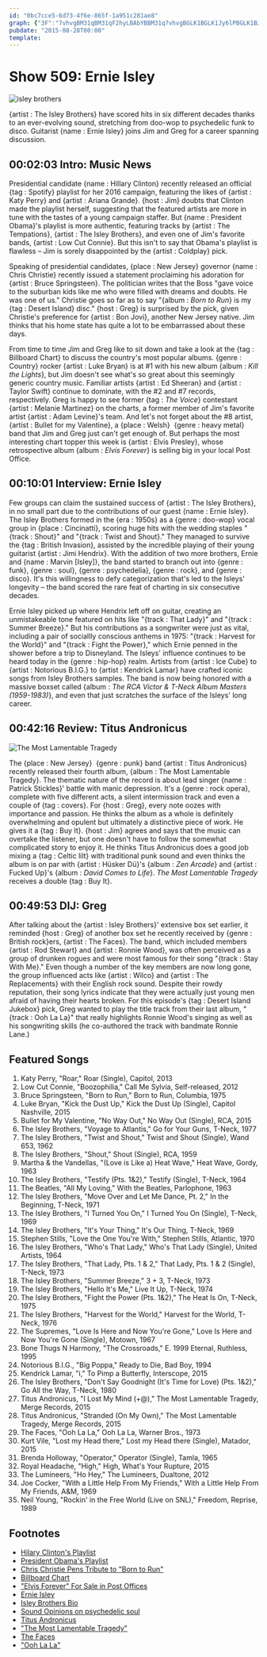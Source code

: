 ```yaml
---
id: "0bc7cce5-6d73-4f6e-865f-1a951c281ae8"
graph: {"3F":"7vhvgBM31qBM31qF2hyLBAbYBBM31q7vhvgBGLK1BGLK1Jy6lPBGLK1BJjvqBGLK1zr5Rp1QNn4BGLK17qEe9rz7MBmi0iyrz7MBUrj4Trz7MB7qEe9Urj4TUrj4Tmi0iyIuEU0t7ySxIuEU0qWeKt7q8hCG83q7BKQfzIUNjrdE2prevU7cRtbLGevU7c","GP":"IgWtyJy6lPJy6lPZW4CLJy6lPXvBODHi0STJy6lPJy6lPdZck5BM0s0Jy6lP1DFojJy6lPBFxuTJy6lPBoMYwJy6lPBMlTxJy6lPBJQFWJy6lPDkkEAJy6lPGOyX5Jy6lPDe5kQJy6lPJoA64Jy6lPB68ntJy6lPVlDG0cseeEBEwdkcseeEW2WWycseeE","2B5":"BHm1GqYVo9B6Oy8BHm1G1kaPnQXsPe8B10oQXsPeE3oN1QXsPe3wJfBQXsPeQXsPeffLOOQXsPefN9rrB6Oy8QXsPeB6Oy8qYVo9","1YG":"hs0SUvm9QH"}
pubdate: "2015-08-28T00:00"
template: 
---
```






# Show 509: Ernie Isley

![isley brothers](https://static.soundopinions.org/images/2015/isley2_web.jpg)

{artist : The Isley Brothers} have scored hits in six different decades thanks to an ever-evolving sound, stretching from doo-wop to psychedelic funk to disco. Guitarist {name : Ernie Isley} joins Jim and Greg for a career spanning discussion.



## 00:02:03 Intro: Music News

Presidential candidate {name : Hillary Clinton} recently released an official {tag : Spotify} playlist for her 2016 campaign, featuring the likes of {artist : Katy Perry} and {artist : Ariana Grande}. {host : Jim} doubts that Clinton made the playlist herself, suggesting that the featured artists are more in tune with the tastes of a young campaign staffer. But {name : President Obama}'s playlist is more authentic, featuring tracks by {artist : The Tempations}, {artist : The Isley Brothers}, and even one of Jim's favorite bands, {artist : Low Cut Connie}. But this isn't to say that Obama's playlist is flawless – Jim is sorely disappointed by the {artist : Coldplay} pick.

Speaking of presidential candidates, {place : New Jersey} governor {name : Chris Christie} recently issued a statement proclaiming his adoration for {artist : Bruce Springsteen}. The politician writes that the Boss "gave voice to the suburban kids like me who were filled with dreams and doubts. He was one of us." Christie goes so far as to say "{album : *Born to Run*} is my {tag : Desert Island} disc." {host : Greg} is surprised by the pick, given Christie's preference for {artist : Bon Jovi}, another New Jersey native. Jim thinks that his home state has quite a lot to be embarrassed about these days.

From time to time Jim and Greg like to sit down and take a look at the {tag : Billboard Chart} to discuss the country's most popular albums. {genre : Country} rocker {artist : Luke Bryan} is at #1 with his new album {album : *Kill the Lights*}, but Jim doesn't see what's so great about this seemingly generic country music. Familiar artists {artist : Ed Sheeran} and {artist : Taylor Swift} continue to dominate, with the #2 and #7 records, respectively. Greg is happy to see former {tag : *The Voice*} contestant {artist : Melanie Martinez} on the charts, a former member of Jim's favorite artist {artist : Adam Levine}'s team. And let's not forget about the #8 artist, {artist : Bullet for my Valentine}, a {place : Welsh}  {genre : heavy metal} band that Jim and Greg just can't get enough of. But perhaps the most interesting chart topper this week is {artist : Elvis Presley}, whose retrospective album {album : *Elvis Forever*} is selling big in your local Post Office.



## 00:10:01 Interview: Ernie Isley

Few groups can claim the sustained success of {artist : The Isley Brothers}, in no small part due to the contributions of our guest {name : Ernie Isley}. The Isley Brothers formed in the {era : 1950s} as a {genre : doo-wop} vocal group in {place : Cincinatti}, scoring huge hits with the wedding staples "{track : Shout}" and "{track : Twist and Shout}." They managed to survive the {tag : British Invasion}, assisted by the incredible playing of their young guitarist {artist : Jimi Hendrix}. With the addition of two more brothers, Ernie and {name : Marvin [Isley]}, the band started to branch out into {genre : funk}, {genre : soul}, {genre : psychedelia}, {genre : rock}, and {genre : disco}. It's this willingness to defy categorization that's led to the Isleys' longevity – the band scored the rare feat of charting in six consecutive decades.

Ernie Isley picked up where Hendrix left off on guitar, creating an unmistakeable tone featured on hits like "{track : That Lady}" and "{track : Summer Breeze}." But his contributions as a songwriter were just as vital, including a pair of sociallly conscious anthems in 1975: "{track : Harvest for the World}" and "{track : Fight the Power}," which Ernie penned in the shower before a trip to Disneyland. The Isleys' influence continues to be heard today in the {genre : hip-hop} realm. Artists from {artist : Ice Cube} to {artist : Notorious B.I.G.} to {artist : Kendrick Lamar} have crafted iconic songs from Isley Brothers samples. The band is now being honored with a massive boxset called {album : *The RCA Victor & T-Neck Album Masters (1959-1983)*}, and even that just scratches the surface of the Isleys' long career.



## 00:42:16 Review: Titus Andronicus

![The Most Lamentable Tragedy](https://static.soundopinions.org/assets/509/1YG0.jpg)

The {place : New Jersey}  {genre : punk} band {artist : Titus Andronicus} recently released their fourth album, {album : The Most Lamentable Tragedy}. The thematic nature of the record is about lead singer {name : Patrick Stickles}' battle with manic depression. It's a {genre : rock opera}, complete with five different acts, a silent intermission track and even a couple of {tag : covers}. For {host : Greg}, every note oozes with importance and passion. He thinks the album as a whole is definitely overwhelming and opulent but ultimately a distinctive piece of work. He gives it a {tag : Buy It}. {host : Jim} agrees and says that the music can overtake the listener, but one doesn't have to follow the somewhat complicated story to enjoy it. He thinks Titus Andronicus does a good job mixing a {tag : Celtic lilt} with traditional punk sound and even thinks the album is on par with {artist : Hüsker Dü}'s {album : *Zen Arcade*} and {artist : Fucked Up}'s {album : *David Comes to Life*}. *The Most Lamentable Tragedy* receives a double {tag : Buy It}.



## 00:49:53 DIJ: Greg

After talking about the {artist : Isley Brothers}' extensive box set earlier, it reminded {host : Greg} of another box set he recently received by {genre : British rock}ers, {artist : The Faces}. The band, which included members {artist : Rod Stewart} and {artist : Ronnie Wood}, was often perceived as a group of drunken rogues and were most famous for their song "{track : Stay With Me}." Even though a number of the key members are now long gone, the group influenced acts like {artist : Wilco} and {artist : The Replacements} with their English rock sound. Despite their rowdy reputation, their song lyrics indicate that they were actually just young men afraid of having their hearts broken. For this episode's {tag : Desert Island Jukebox} pick, Greg wanted to play the title track from their last album, "{track : Ooh La La}" that really highlights Ronnie Wood's singing as well as his songwriting skills (he co-authored the track with bandmate Ronnie Lane.)



## Featured Songs

1. Katy Perry, "Roar," Roar (Single), Capitol, 2013
2. Low Cut Connie, "Boozophilia," Call Me Sylvia, Self-released, 2012
3. Bruce Springsteen, "Born to Run," Born to Run, Columbia, 1975
4. Luke Bryan, "Kick the Dust Up," Kick the Dust Up (Single), Capitol Nashville, 2015
5. Bullet for My Valentine, "No Way Out," No Way Out (Single), RCA, 2015
6. The Isley Brothers, "Voyage to Atlantis," Go for Your Guns, T-Neck, 1977
7. The Isley Brothers, "Twist and Shout," Twist and Shout (Single), Wand 653, 1962
8. The Isley Brothers, "Shout," Shout (Single), RCA, 1959
9. Martha & the Vandellas, "(Love is Like a) Heat Wave," Heat Wave, Gordy, 1963
10. The Isley Brothers, "Testify (Pts. 1&2)," Testify (Single), T-Neck, 1964
11. The Beatles, "All My Loving," With the Beatles, Parlophone, 1963
12. The Isley Brothers, "Move Over and Let Me Dance, Pt. 2," In the Beginning, T-Neck, 1971
13. The Isley Brothers, "I Turned You On," I Turned You On (Single), T-Neck, 1969
14. The Isley Brothers, "It's Your Thing," It's Our Thing, T-Neck, 1969
15. Stephen Stills, "Love the One You're With," Stephen Stills, Atlantic, 1970
16. The Isley Brothers, "Who's That Lady," Who's That Lady (Single), United Artists, 1964
17. The Isley Brothers, "That Lady, Pts. 1 & 2," That Lady, Pts. 1 & 2 (Single), T-Neck, 1973
18. The Isley Brothers, "Summer Breeze," 3 + 3, T-Neck, 1973
19. The Isley Brothers, "Hello It's Me," Live It Up, T-Neck, 1974
20. The Isley Brothers, "Fight the Power (Pts. 1&2)," The Heat Is On, T-Neck, 1975
21. The Isley Brothers, "Harvest for the World," Harvest for the World, T-Neck, 1976
22. The Supremes, "Love Is Here and Now You're Gone," Love Is Here and Now You're Gone (Single), Motown, 1967
23. Bone Thugs N Harmony, "The Crossroads," E. 1999 Eternal, Ruthless, 1995
24. Notorious B.I.G., "Big Poppa," Ready to Die, Bad Boy, 1994
25. Kendrick Lamar, "i," To Pimp a Butterfly, Interscope, 2015
26. The Isley Brothers, "Don't Say Goodnight (It's Time for Love) (Pts. 1&2)," Go All the Way, T-Neck, 1980
27. Titus Andronicus, "I Lost My Mind (+@)," The Most Lamentable Tragedy, Merge Records, 2015
28. Titus Andronicus, "Stranded (On My Own)," The Most Lamentable Tragedy, Merge Records, 2015
29. The Faces, "Ooh La La," Ooh La La, Warner Bros., 1973
30. Kurt Vile, "Lost my Head there," Lost my Head there (Single), Matador, 2015
31. Brenda Holloway, "Operator," Operator (Single), Tamla, 1965
32. Royal Headache, "High," High, What's Your Rupture, 2015
33. The Lumineers, "Ho Hey," The Lumineers, Dualtone, 2012
34. Joe Cocker, "With a Little Help From My Friends," With a Little Help From My Friends, A&M, 1969
35. Neil Young, "Rockin' in the Free World (Live on SNL)," Freedom, Reprise, 1989



## Footnotes

- [Hilary Clinton's Playlist](http://www.cnn.com/2015/06/13/politics/election-2016-hillary-clinton-spotify-playlist/)
- [President Obama's Playlist](http://www.cnn.com/2015/08/14/politics/barack-obama-spotify-playlist-white-house/)
- [Chris Christie Pens Tribute to "Born to Run"](http://www.billboard.com/articles/news/6677585/chris-christie-bruce-springsteen-born-to-run-tribute)
- [Billboard Chart](http://www.billboard.com/charts/billboard-200)
- ["Elvis Forever" For Sale in Post Offices](https://store.usps.com/store/browse/productDetailSingleSku.jsp?productId=S_842859&categoryId=novelty-gifts)
- [Ernie Isley](http://www.allmusic.com/artist/ernie-isley-mn0000203652)
- [Isley Brothers Bio](https://rockhall.com/inductees/the-isley-brothers/bio/)
- [Sound Opinions on psychedelic soul](/show/149/)
- [Titus Andronicus](http://titusandronicus.net/)
- ["The Most Lamentable Tragedy"](https://www.mergerecords.com/the-most-lamentable-tragedy)
- [The Faces](http://www.the-faces.com/whatsnew.htm)
- ["Ooh La La"](https://www.youtube.com/watch?v=1_xwnb3cymc)